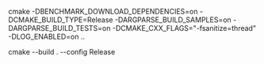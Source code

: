 cmake -DBENCHMARK_DOWNLOAD_DEPENDENCIES=on -DCMAKE_BUILD_TYPE=Release -DARGPARSE_BUILD_SAMPLES=on -DARGPARSE_BUILD_TESTS=on -DCMAKE_CXX_FLAGS="-fsanitize=thread" -DLOG_ENABLED=on ..

cmake --build . --config Release

